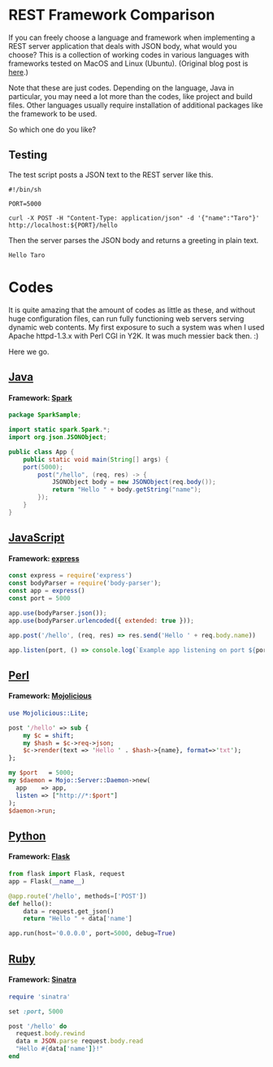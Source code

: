 # REST Framework Comparison
If you can freely choose a language and framework when implementing a REST server application that deals with JSON body, what would you choose? This is a collection of working codes in various languages with frameworks tested on MacOS and Linux (Ubuntu).
(Original blog post is [here](https://slainte.blog.ss-blog.jp/2019-04-26).)

Note that these are just codes. Depending on the language, Java in particular, you may need a lot more than the codes, like project and build files. Other languages usually require installation of additional packages like the framework to be used.

So which one do you like?

## Testing
The test script posts a JSON text to the REST server like this.
```ShellScript
#!/bin/sh

PORT=5000

curl -X POST -H "Content-Type: application/json" -d '{"name":"Taro"}' http://localhost:${PORT}/hello
```
Then the server parses the JSON body and returns a greeting in plain text.
```text
Hello Taro
```

# Codes
It is quite amazing that the amount of codes as little as these, and without huge configuration files, can run fully functioning web servers serving dynamic web contents. My first exposure to such a system was when I used Apache httpd-1.3.x with Perl CGI in Y2K. It was much messier back then. :)

Here we go.

## [Java](java)
#### Framework: [Spark](http://sparkjava.com/)
```Java
package SparkSample;

import static spark.Spark.*;
import org.json.JSONObject;

public class App {
    public static void main(String[] args) {
	port(5000);
        post("/hello", (req, res) -> {
        	JSONObject body = new JSONObject(req.body());
        	return "Hello " + body.getString("name");
        });
    }
}
```

## [JavaScript](js)
#### Framework: [express](https://expressjs.com/)
```JavaScript
const express = require('express')
const bodyParser = require('body-parser');
const app = express()
const port = 5000

app.use(bodyParser.json());
app.use(bodyParser.urlencoded({ extended: true }));

app.post('/hello', (req, res) => res.send('Hello ' + req.body.name))

app.listen(port, () => console.log(`Example app listening on port ${port}!`))
```
## [Perl](perl)
#### Framework: [Mojolicious](https://mojolicious.org/)
```Perl
use Mojolicious::Lite;

post '/hello' => sub {
    my $c = shift;
    my $hash = $c->req->json;
    $c->render(text => 'Hello ' . $hash->{name}, format=>'txt');
};

my $port   = 5000;
my $daemon = Mojo::Server::Daemon->new(
  app    => app,
  listen => ["http://*:$port"]
);
$daemon->run;
```
## [Python](python)
#### Framework: [Flask](https://palletsprojects.com/p/flask/)
```Python
from flask import Flask, request
app = Flask(__name__)

@app.route('/hello', methods=['POST'])
def hello():
    data = request.get_json()
    return "Hello " + data['name']

app.run(host='0.0.0.0', port=5000, debug=True)
```

## [Ruby](ruby)
#### Framework: [Sinatra](http://sinatrarb.com/)
```Ruby
require 'sinatra'

set :port, 5000

post '/hello' do
  request.body.rewind
  data = JSON.parse request.body.read
  "Hello #{data['name']}!"
end
```
